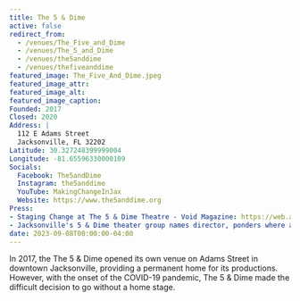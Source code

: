 ```yaml
---
title: The 5 & Dime
active: false
redirect_from: 
  - /venues/The_Five_and_Dime
  - /venues/The_5_and_Dime
  - /venues/the5anddime
  - /venues/thefiveanddime
featured_image: The_Five_And_Dime.jpeg
featured_image_attr:
featured_image_alt:
featured_image_caption:
Founded: 2017
Closed: 2020
Address: |
  112 E Adams Street
  Jacksonville, FL 32202
Latitude: 30.327248399999004
Longitude: -81.65596330000109
Socials:
  Facebook: The5andDime
  Instagram: the5anddime
  YouTube: MakingChangeInJax
  Website: https://www.the5anddime.org
Press:
- Staging Change at The 5 & Dime Theatre - Void Magazine: https://web.archive.org/web/20201024211109/https://voidlive.com/staging-change-5-dime-theatre/
- Jacksonville's 5 & Dime theater group names director, ponders where and when next shows will be: https://www.jacksonville.com/story/entertainment/theater/2021/02/02/jacksonvilles-5-dime-theater-group-names-director-ponders-shows/4337544001/
date: 2023-09-08T00:00:00-04:00
---
```

In 2017, the The 5 & Dime opened its own venue on Adams Street in downtown Jacksonville, providing a permanent home for its productions. However, with the onset of the COVID-19 pandemic, The 5 & Dime made the difficult decision to go without a home stage.
